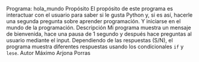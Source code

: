 
Programa: hola_mundo
Propósito
El propósito de este programa es interactuar con el usuario para saber si le gusta Python y, si es así, hacerle una segunda pregunta sobre aprender programación. Y iniciarse en el mundo de la programación.
Descripción
Mi programa muestra un mensaje de bienvenida, hace una pausa de 1 segundo y después hace preguntas al usuario mediante el input.
Dependiendo de las respuestas (S/N), el programa muestra diferentes respuestas usando los condicionales `if` y `lese`. 
Autor
Máximo Arjona Porras
